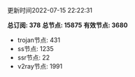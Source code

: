 更新时间2022-07-15 22:22:31

**总订阅: 378**
**总节点: 15875**
**有效节点: 3680**
- trojan节点: 431
- ss节点: 1235
- ssr节点: 22
- v2ray节点: 1991
